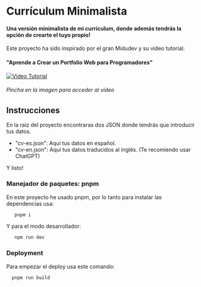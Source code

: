 
# Currículum Minimalista 

#### Una versión minimalista de mi currículum, donde además tendrás la opción de crearte el tuyo propio!


Este proyecto ha sido inspirado por el gran Midudev y su video tutorial:
#### "Aprende a Crear un Portfolio Web para Programadores"
[![Video Tutorial](https://i.ibb.co/pXTtJbc/Captura-de-pantalla-2024-02-03-a-las-12-42-10-a-m.png "Video Tutorial")](https://www.youtube.com/watch?v=Zwh92LTB-Bk&t=2s "Video Tutorial")
###### Pincha en la imagen para acceder al video 




## Instrucciones


En la raiz del proyecto encontraras dos JSON donde tendrás que introducir tus datos.
   - "cv-es.json": Aqui tus datos en español.
   - "cv-en.json": Aqui tus datos traducidos al inglés. (Te recomiendo usar ChatGPT)

Y listo!




### Manejador de paquetes: pnpm

En este proyecto he usado pnpm, por lo tanto para instalar las dependencias usa:
```bash
   pnpm i
```

Y para el modo desarrollador:
```bash
   npm run dev 
```





### Deployment

Para empezar el deploy usa este comando:

```bash
  pnpm run build
```
